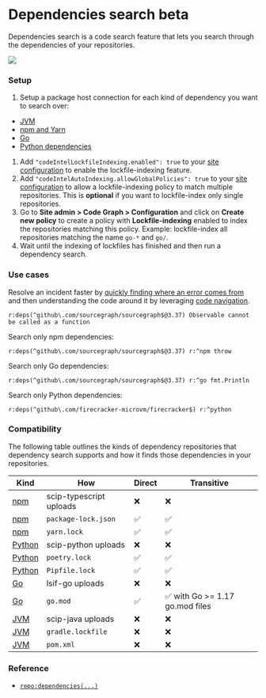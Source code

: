 # Dependencies search <span class="badge badge-beta">beta</span>

Dependencies search is a code search feature that lets you search through the dependencies of your repositories.

<img src="https://storage.googleapis.com/sourcegraph-assets/docs/images/code_search/dependencies-search-usage.png" style="margin-left:0;margin-right:0;"/>

### Setup

1. Setup a package host connection for each kind of dependency you want to search over:
  - [JVM](../../admin/external_service/jvm.md)
  - [npm and Yarn](../../admin/external_service/npm.md)
  - [Go](../../admin/external_service/go.md)
  - [Python dependencies](../../admin/external_service/python.md)
1. Add `"codeIntelLockfileIndexing.enabled": true` to your [site configuration](../../admin/config/site_config.md) to enable the lockfile-indexing feature.
1. Add `"codeIntelAutoIndexing.allowGlobalPolicies": true` to your [site configuration](../../admin/config/site_config.md) to allow a lockfile-indexing policy to match multiple repositories. This is **optional** if you want to lockfile-index only single repositories.
1. Go to **Site admin > Code Graph > Configuration** and click on **Create new policy** to create a policy with **Lockfile-indexing** enabled to index the repositories matching this policy. Example: lockfile-index all repositories matching the name `go-*` and `go/`.
1. Wait until the indexing of lockfiles has finished and then run a dependency search.

### Use cases

Resolve an incident faster by [quickly finding where an error comes from](https://sourcegraph.com/search?q=context:global+repo:deps%28%5Egithub%5C.com/sourcegraph/sourcegraph%24%403.37%29+Observable+cannot+be+called+as+a+function&patternType=literal) and then understanding the code around it by leveraging [code navigation](../../code_intelligence/explanations/features.md).<br/>

```sgquery
r:deps(^github\.com/sourcegraph/sourcegraph$@3.37) Observable cannot be called as a function
```

Search only npm dependencies:

```sgquery
r:deps(^github\.com/sourcegraph/sourcegraph$@3.37) r:^npm throw
```

Search only Go dependencies:

```sgquery
r:deps(^github\.com/sourcegraph/sourcegraph$@3.37) r:^go fmt.Println
```

Search only Python dependencies:

```sgquery
r:deps(^github\.com/firecracker-microvm/firecracker$) r:^python
```

### Compatibility

The following table outlines the kinds of dependency repositories that dependency search supports and how it finds those dependencies in your repositories.

Kind                                  | How                       | Direct | Transitive
-------------------------------       |-------------------------- |------- | ----------
[npm](../../integration/npm.md)       | scip-typescript uploads   | ❌     | ❌
[npm](../../integration/npm.md)       | `package-lock.json`       | ✅     | ✅
[npm](../../integration/npm.md)       | `yarn.lock`               | ✅     | ✅
[Python](../../integration/python.md) | scip-python uploads       | ❌     | ❌
[Python](../../integration/python.md) | `poetry.lock`             | ✅     | ✅
[Python](../../integration/python.md) | `Pipfile.lock`            | ✅     | ✅
[Go](../../integration/go.md)         | lsif-go uploads           | ❌     | ❌
[Go](../../integration/go.md)         | `go.mod`                  | ✅     | ✅ with Go >= 1.17 go.mod files
[JVM](../../integration/jvm.md)       | scip-java uploads         | ❌     | ❌
[JVM](../../integration/jvm.md)       | `gradle.lockfile`         | ❌     | ❌
[JVM](../../integration/jvm.md)       | `pom.xml`                 | ❌     | ❌

### Reference

- [`repo:dependencies(...)`](../reference/language.md#repo-dependencies)
